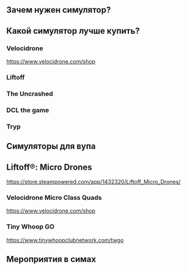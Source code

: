 ## Зачем нужен симулятор?

## Какой симулятор лучше купить?

### Velocidrone
https://www.velocidrone.com/shop

### Liftoff

### The Uncrashed

### DCL the game

### Tryp

## Симуляторы для вупа

## Liftoff®: Micro Drones
https://store.steampowered.com/app/1432320/Liftoff_Micro_Drones/

### Velocidrone Micro Class Quads
https://www.velocidrone.com/shop

### Tiny Whoop GO
https://www.tinywhoopclubnetwork.com/twgo

## Мероприятия в симах
